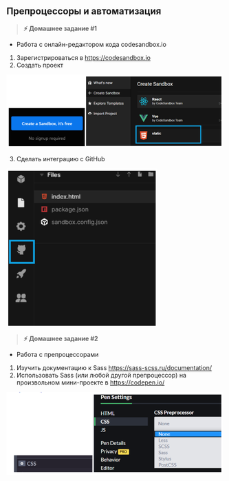 
## Препроцессоры и автоматизация

> **⚡️ Домашнее задание #1**
- Работа с онлайн-редактором кода codesandbox.io
1. Зарегистрироваться в https://codesandbox.io
2. Создать проект

<img src="./img/img1.png" />

3. Сделать интеграцию с GitHub

<img src="./img/img2.png" />

> **⚡️ Домашнее задание #2**
- Работа с препроцессорами
1. Изучить документацию к Sass https://sass-scss.ru/documentation/
2. Использовать Sass (или любой другой препроцессор) на произвольном мини-проекте в https://codepen.io/

<img src="./img/img3.png" />

